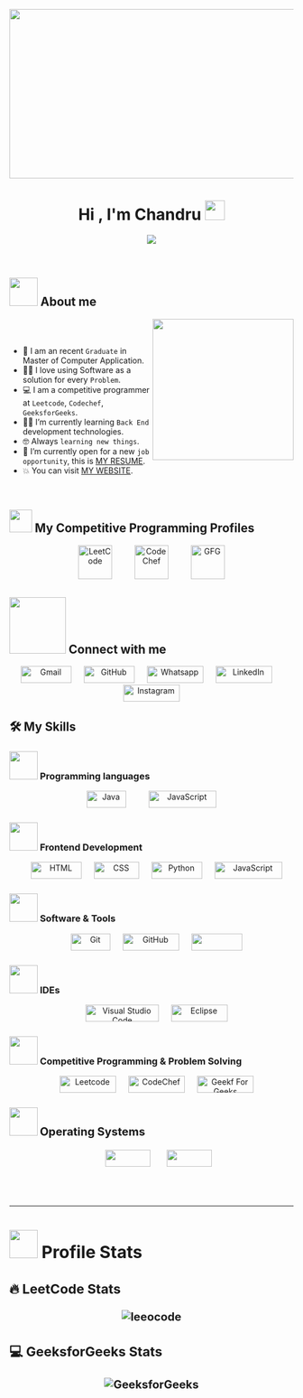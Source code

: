 <p align="center">
  <a href="https://github.com/DenverCoder1/readme-typing-svg">
	<img src="https://blogger.googleusercontent.com/img/b/R29vZ2xl/AVvXsEj5BqjjGy1sWifHE0eRXsdOu2kFiTzEN9w6_0JyV1JDm5D-jObSHGCPcKilDeF3XpKghhktT9fxl_Fk8hp6JHmITzlNdeA1eANqvppKzH_Hig_AAYHkfs-JDcggUjA-CjISZXz29Lsw0GDoDfDhAydk4mafMXTYRuehUtrcDEvdj-o9yFf-C4_kpS7akbV0/w854-h285/Banner.png" width = 800px height = 300px></a>
</p>
<h1 align="center">Hi , I'm Chandru <img src="https://media.giphy.com/media/hvRJCLFzcasrR4ia7z/giphy.gif" width="35"></h1>
<p align="center">
  <a href="https://github.com/DenverCoder1/readme-typing-svg"><img src="https://readme-typing-svg.herokuapp.com?font=Time+New+Roman&color=%23C8BE25&size=25&center=true&vCenter=true&width=600&height=100&lines=Software+Developer+;Computer+Application+Student;Web+Developer;Competitive+Programmer;Always+learning+new+things"></a>
</p>


<br>



	
## <picture><img src = "https://github.com/7oSkaaa/7oSkaaa/blob/main/Images/about_me.gif?raw=true" width = 50px></picture> About me

<picture> <img align="right" src="https://github.com/7oSkaaa/7oSkaaa/blob/main/Images/Right_Side.gif?raw=true" width = 250px></picture>

<br><br>

- :school: I am an recent `Graduate` in Master of Computer Application.
- :technologist: I love using Software as a solution for every `Problem`.
- :computer: I am a competitive programmer at `Leetcode`, `Codechef`, `GeeksforGeeks`.
- :student: I’m currently learning `Back End` development technologies.
- :nerd_face: Always `learning new things`.
- :thinking: I’m currently open for a new `job opportunity`, this is [MY RESUME](http://lnkiy.in/Ahmed_Hossam_Resume).
- :boom: You can visit [MY WEBSITE](https://cutt.ly/Ahmed_Hossam_Website).
<br>


## <picture> <img src="https://github.com/7oSkaaa/7oSkaaa/blob/main/Images/competitive_programming_profile.png?raw=true" width=40> </picture> My Competitive Programming Profiles

<p align="center">
	<a href="https://leetcode.com/7oSkaa/"><img src="https://img.icons8.com/external-tal-revivo-shadow-tal-revivo/50/000000/external-level-up-your-coding-skills-and-quickly-land-a-job-logo-shadow-tal-revivo.png" alt="LeetCode" width = 60px height = 60px /></a>	
	  &emsp; 
	 &emsp; 
	<a href="https://www.codechef.com/users/ahmed_7oskaa"><img src="https://img.icons8.com/color/50/000000/codechef.png" alt="Code Chef" width = 60px height = 60px /></a>
	  &emsp; 
	 &emsp; 
	<a href="https://icpc.global/ICPCID/IW0X0CTD0ZV9"><img src="https://geeksforgeeks.zohorecruit.in/recruit/viewCareerImage.do?page_id=61093000000211152&type=logo&file_name=GG_Logo.png" alt="GFG" width = 60px /></a>     
	
</p>

## <picture> <img src="https://github.com/7oSkaaa/7oSkaaa/blob/main/Images/Connect-with-me.gif?raw=true" width="100px"> </picture> Connect with me
<p align="center">
	<a href="mailto:mailtochan10@gmail.com"><img img src="https://img.shields.io/badge/gmail-%23EA4335.svg?style=plastic&logo=gmail&logoColor=white" alt="Gmail" width = 90px height = 30px /></a>
	  &emsp; 
	<a href="https://github.com/Technochan"><img src="https://img.shields.io/badge/github-%23181717.svg?style=plastic&logo=github&logoColor=white" alt="GitHub"   width = 90px height = 30px/></a>
	  &emsp; 
	<a href="https://wa.me/9047128117"><img src="https://img.shields.io/badge/whatsapp-%2325D366.svg?style=plastic&logo=whatsapp&logoColor=white" alt="Whatsapp"  width = 100px height = 30px/></a>
	  &emsp; 
	<a href="https://www.linkedin.com/in/chandru-s-5a60a4275"><img src="https://img.shields.io/badge/linkedin-%230A66C2.svg?style=plastic&logo=linkedin&logoColor=white" alt="LinkedIn"  width = 100px height = 30px/></a>
	  &emsp; 
	<a href="https://www.instagram.com/ahmed_7oskaa/"><img src="https://img.shields.io/badge/instagram-%23E4405F.svg?style=plastic&logo=instagram&logoColor=white" alt="Instagram"  width = 100px height = 30px/></a>
</p>



## 🛠️ My Skills

### <picture> <img src = "https://github.com/7oSkaaa/7oSkaaa/blob/main/Images/Programming_Languages.gif?raw=true" width = 50px>  </picture> Programming languages

<p align="center"> 
    <img alt="Java" src="https://img.shields.io/badge/Java%20-%23E34F26.svg?style=plastic&logo=java&logoColor=white" height = 30px width = 70px>
  &emsp;
	&emsp;
	<img alt="JavaScript" src="https://img.shields.io/badge/JavaScript%20-%23F7DF1E.svg?style=plastic&logo=javascript&logoColor=white" height = 30px width = 120px>

</p>

### <picture> <img src = "https://github.com/7oSkaaa/7oSkaaa/blob/main/Images/Front_End.gif?raw=true" width = 50px>  </picture> Frontend Development
<p align="center"> 
  &emsp; 
   <img alt="HTML" src="https://img.shields.io/badge/HTML5%20-%23E34F26.svg?style=plastic&logo=html5&logoColor=white" height = 30px width = 90px>
  &emsp; 
    <img alt="CSS" src="https://img.shields.io/badge/CSS%20-%231572B6.svg?style=plastic&logo=css3&logoColor=white" height = 30px width = 80px>
  &emsp;
    <img alt="Python" src="https://img.shields.io/badge/react-%2361DAFB.svg?style=plastic&logo=React&logoColor=white" height = 30px width = 90px>
  &emsp;
     <img alt="JavaScript" src="https://img.shields.io/badge/JavaScript%20-%23F7DF1E.svg?style=plastic&logo=javascript&logoColor=white" height = 30px width = 120px>
 
</p>

 ### <picture> <img src = "https://github.com/7oSkaaa/7oSkaaa/blob/main/Images/Software_Tools.gif?raw=true" width = 50px>  </picture> Software & Tools
 
<p align="center">
  &emsp;
    <a href="#"><img alt="Git" src="https://img.shields.io/badge/Git%20-%23F05033.svg?style=plastic&logo=git&logoColor=white" height = 30px width = 70px></a>
  &emsp;
    <a href="#"><img alt="GitHub" src="https://img.shields.io/badge/github-%23181717.svg?style=plastic&logo=github&logoColor=white" height = 30px width = 100px></a>
  &emsp;
    <a href="#"><img src="https://img.shields.io/badge/mysql-%234479A1.svg?&style=plastic&logo=mysql&logoColor=white" height = 30px width = 90px/></a>
</p>

 ### <picture> <img src = "https://github.com/7oSkaaa/7oSkaaa/blob/main/Images/IDEs.gif?raw=true" width = 50px>  </picture> IDEs
 
<p align="center">
  &emsp;
    <a href="#"><img alt="Visual Studio Code" src="https://img.shields.io/badge/Visual%20Studio%20Code-0078d7.svg?style=plastic&logo=visual-studio-code&logoColor=white" height = 30px width = 130px></a>
  &emsp;
    <a href="#"><img alt="Eclipse" src="https://img.shields.io/badge/eclipse%20ide-%232C2255.svg?&style=plastic&logo=eclipse%20ide&logoColor=white" height = 30px width = 100px/></a>
</p>

 ### <picture> <img src = "https://github.com/7oSkaaa/7oSkaaa/blob/main/Images/CP_PS.gif?raw=true" width = 50px>  </picture> Competitive Programming & Problem Solving
 
<p align="center">
  &emsp;
    <a href="#"><img alt = "Leetcode" src="https://img.shields.io/badge/leetcode%20-%23FFA116.svg?style=plastic&logo=leetcode&logoColor=black" height = 30px width = 100px/></a>
  &emsp;
    <a href="#"><img alt = "CodeChef" src="https://img.shields.io/badge/codechef-%235B4638.svg?style=plastic&logo=codechef&logoColor=white"height = 30px width = 100px /></a>
  &emsp;
    <a href="#"><img alt="Geekf For Geeks" src="https://img.shields.io/badge/geeksforgeeks-%230F9D58.svg?style=plastic&logo=geeksforgeeks&logoColor=white" height = 30px width = 100px></a>

    
</p>

 ### <picture> <img src = "https://github.com/7oSkaaa/7oSkaaa/blob/main/Images/OS.gif?raw=true" width = 50px>  </picture> <b style="font-size:20px" >Operating Systems<b/>
 
<p align="center">
  &emsp;
    <a href="#"><img src="https://img.shields.io/badge/Windows-0078D6?style=plastic&logo=windows&logoColor=white" height = 30px width = 80px></a>
  &emsp;
    <a href="#"><img src="https://img.shields.io/badge/Linux-FCC624?style=plastic&logo=linux&logoColor=black" height = 30px width = 80px></a>
</p>

<br> 

---

## <picture> <img src = "https://github.com/7oSkaaa/7oSkaaa/blob/main/Images/Statistics.gif?raw=true" width = 50px>  </picture> Profile Stats

<summary><h3> 🔥 LeetCode Stats</h3></summary>



<p align="center"><img src="https://blogger.googleusercontent.com/img/b/R29vZ2xl/AVvXsEgW2WpzDM7afgeRWzlhJQSvmZdpmhW57wtGK0LmEigDcgH6ND0MJQtrAaXan7R087wVH4ov9W6Z-kKAm48QD69kdAuMXl2X-ieZF-Bkp6rmCT6uJl7upb2JBsRNSTEbF5yJVxMNCxeP_rIHnnHZllU9GOcPxR8WuOv5lTLhImHLIAE_lcN8EK3GTuLW_gu9/s16000/leetcode.png" alt="leeocode" /></p>


  
<summary><h3>💻 GeeksforGeeks Stats</h3></summary>


	
<p align="center"><img src="https://blogger.googleusercontent.com/img/b/R29vZ2xl/AVvXsEhztTMTyVDuTnFZ-avCkUzlEgAkpfPFu4xOkXp8spq8bMnvO8Yps0aE8Wcrl-TnL7nMaWNd6S-2kNI2nrUJ56URMTE5_QHtztwCltc19wHTXjUkthhNrMUVvC8t4DR6MzVb3axxYnisN6mi4HIxTmx04KDwcXis4DeSbF-8kIXvrvnMiyr-eP8QZoZ7eSRR/s16000/GFG.png" alt="GeeksforGeeks" /></p>
<br/>



</br></br>
